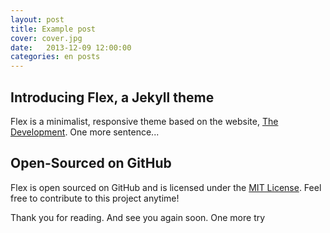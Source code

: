 ```yaml
---
layout: post
title: Example post
cover: cover.jpg
date:   2013-12-09 12:00:00
categories: en posts
---
```


## Introducing Flex, a Jekyll theme

Flex is a minimalist, responsive theme based on the website, [The Development](https://jekyllthemes.io/theme/flex). One more sentence...

## Open-Sourced on GitHub

Flex is open sourced on GitHub and is licensed under the [MIT License](https://opensource.org/licenses/MIT). Feel free to contribute to this project anytime!

Thank you for reading. And see you again soon. One more try
